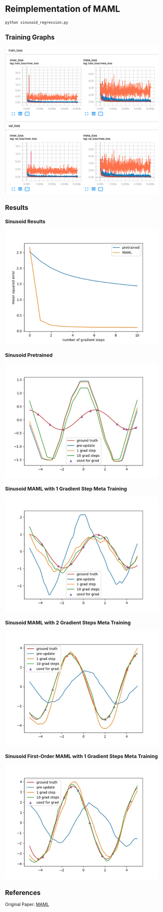 # Reimplementation of MAML

```
python sinusoid_regression.py
```

## Training Graphs

![Alt text](images/sinusoid_training_graphs.png?raw=true "Sinusoid Training Graphs")

## Results

### Sinusoid Results

![Alt text](images/sinusoid_results.jpg?raw=true "Results")

### Sinusoid Pretrained

![Alt text](images/sinusoid_0_grad_steps.jpg?raw=true "Pretrained")

### Sinusoid MAML with 1 Gradient Step Meta Training

![Alt text](images/sinusoid_1_grad_steps.jpg?raw=true "MAML with 1 Gradient Step Meta Training")

### Sinusoid MAML with 2 Gradient Steps Meta Training

![Alt text](images/sinusoid_2_grad_steps.jpg?raw=true "MAML with 2 Gradient Steps Meta Training")

### Sinusoid First-Order MAML with 1 Gradient Steps Meta Training

![Alt text](images/sinusoid_fomaml_1_grad_steps.jpg?raw=true "MAML with 2 Gradient Steps Meta Training")

## References

Original Paper: [MAML](https://arxiv.org/pdf/1703.03400.pdf)